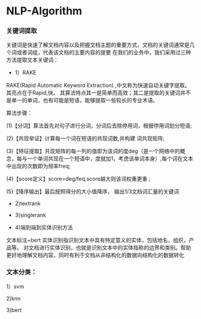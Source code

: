 # NLP-Algorithm
### 关键词提取

关键词是快速了解文档内容以及把握文档主题的重要方式，文档的关键词通常是几个词或者词组，代表该文档的主要内容的提要
在我们的业务中，我们采用过三种方法提取文本关键词：

- 1）RAKE

RAKE(Rapid Automatic Keyword Extraction) ,中文称为快速自动关键字提取。其亮点在于Rapid,快。
其算法特点其一是简单而高效；其二是提取的关键词并不是单一的单词，也有可能是短语，能够提取一些较长的专业术语。

算法步骤：

(1)【分词】算法首先对句子进行分词，分词后去除停用词，根据停用词划分短语; 

(2)【共现举证】计算每一个词在短语的共现词数,并构建 词共现矩阵; 

(3)【特征提取】共现矩阵的每一列的值即为该词的度deg（是一个网络中的概念，每与一个单词共现在一个短语中，度就加1，考虑该单词本身）,每个词在文本中出现的次数即为频率freq; 

(4)【score定义】score=deg/feq,score越大则该词权重更重 ;

(5)【降序输出】最后按照得分的大小值降序， 输出1/3文档词汇量的关键词



- 2)textrank
- 3)singlerank

- 4)端到端到实体识别方法

文本标注+bert
实体识别指识别文本中具有特定意义的实体，包括地名，组织，产品等。
对文档进行实体识别，也就是识别文本中的实体指称的边界和类别。帮助更好地理解文档内容，同时有利于文档从非结构化的数据向结构化的数据转化

### 文本分类：
1）svm

2)knn

3)bert




